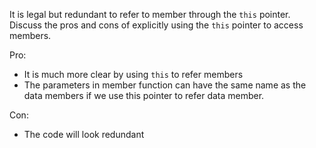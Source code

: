 It is legal but redundant to refer to member through the `this`
pointer. Discuss the pros and cons of explicitly using the `this`
pointer to access members.

Pro:
* It is much more clear by using `this` to refer members
* The parameters in member function can have the same name as the data
members if we use this pointer to refer data member.

Con:
* The code will look redundant